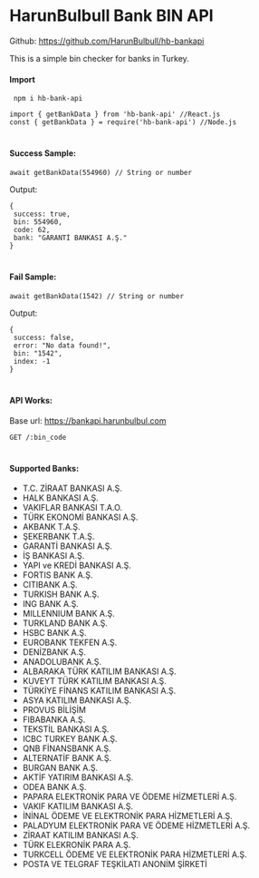 
# HarunBulbull Bank BIN API
Github: https://github.com/HarunBulbull/hb-bankapi

This is a simple bin checker for banks in Turkey.

#### Import
 ```
  npm i hb-bank-api
  ```
  ```
  import { getBankData } from 'hb-bank-api' //React.js
  const { getBankData } = require('hb-bank-api') //Node.js 
  ```
#
#### Success Sample:
  ```
  await getBankData(554960) // String or number
  ```
  Output:
   ```
  {
    success: true,
    bin: 554960,
    code: 62,
    bank: "GARANTİ BANKASI A.Ş."
  }
  ```
#
#### Fail Sample:
   ```
  await getBankData(1542) // String or number
  ```
  Output:
   ```
  {
    success: false,
    error: "No data found!",
    bin: "1542",
    index: -1
  }
  ```
#
#### API Works:
  Base url: https://bankapi.harunbulbul.com
  ```http
  GET /:bin_code
  ```
#
#### Supported Banks:
- T.C. ZİRAAT BANKASI A.Ş.
- HALK BANKASI A.Ş.
- VAKIFLAR BANKASI T.A.O.
- TÜRK EKONOMİ BANKASI A.Ş.
- AKBANK T.A.Ş.
- ŞEKERBANK T.A.Ş.
- GARANTİ BANKASI A.Ş.
- İŞ BANKASI A.Ş.
- YAPI ve KREDİ BANKASI A.Ş.
- FORTIS BANK A.Ş.
- CITIBANK A.Ş.
- TURKISH BANK A.Ş.
- ING BANK A.Ş.
- MILLENNIUM BANK A.Ş.
- TURKLAND BANK A.Ş.
- HSBC BANK A.Ş.
- EUROBANK TEKFEN A.Ş.
- DENİZBANK A.Ş.
- ANADOLUBANK A.Ş.
- ALBARAKA TÜRK KATILIM BANKASI A.Ş.
- KUVEYT TÜRK KATILIM BANKASI A.Ş.
- TÜRKİYE FİNANS KATILIM BANKASI A.Ş.
- ASYA KATILIM BANKASI A.Ş.
- PROVUS BİLİŞİM
- FIBABANKA A.Ş.
- TEKSTİL BANKASI A.Ş.
- ICBC TURKEY BANK A.Ş.
- QNB FİNANSBANK A.Ş.
- ALTERNATİF BANK A.Ş.
- BURGAN BANK A.Ş.
- AKTİF YATIRIM BANKASI A.Ş.
- ODEA BANK A.Ş.
- PAPARA ELEKTRONİK PARA VE ÖDEME HİZMETLERİ A.Ş.
- VAKIF KATILIM BANKASI A.Ş.
- İNİNAL ÖDEME VE ELEKTRONİK PARA HİZMETLERİ A.Ş.
- PALADYUM ELEKTRONİK PARA VE ÖDEME HİZMETLERİ A.Ş.
- ZİRAAT KATILIM BANKASI A.Ş.
- TÜRK ELEKRONİK PARA A.Ş.
- TURKCELL ÖDEME VE ELEKTRONİK PARA HİZMETLERİ A.Ş.
- POSTA VE TELGRAF TEŞKİLATI ANONİM ŞİRKETİ

  